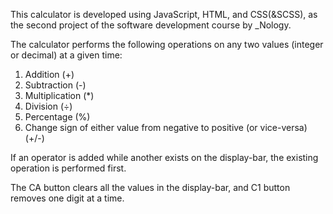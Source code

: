 This calculator is developed using JavaScript, HTML, and CSS(&SCSS), as the second project of the software development course by _Nology. 

The calculator performs the following operations on any two values (integer or decimal) at a given time:
1. Addition (+)
2. Subtraction (-)
3. Multiplication (*)
4. Division (÷)
5. Percentage (%)
6. Change sign of either value from negative to positive (or vice-versa) (+/-)

If an operator is added while another exists on the display-bar, the existing operation is performed first.

The CA button clears all the values in the display-bar, and C1 button removes one digit at a time.